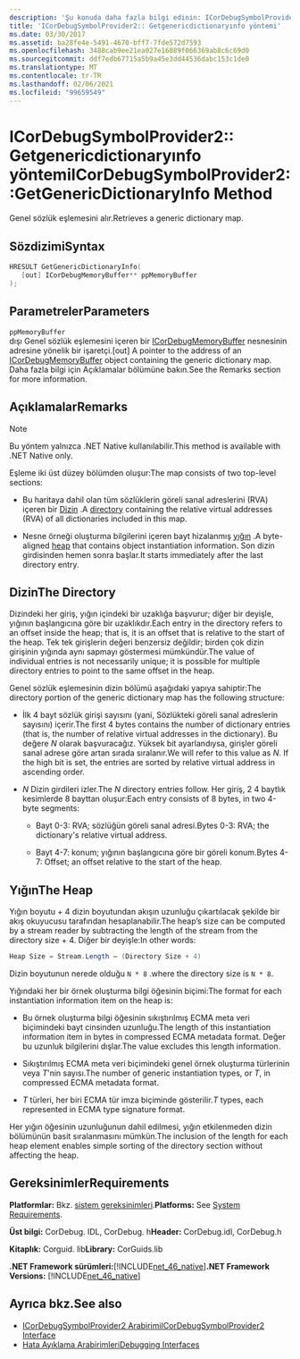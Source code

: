 ```yaml
---
description: 'Şu konuda daha fazla bilgi edinin: ICorDebugSymbolProvider2:: Getgenericdictionaryınfo yöntemi'
title: 'ICorDebugSymbolProvider2:: Getgenericdictionaryınfo yöntemi'
ms.date: 03/30/2017
ms.assetid: ba28fe4e-5491-4670-bff7-7fde572d7593
ms.openlocfilehash: 3488cab9ee21ea027e16089f066369ab8c6c69d0
ms.sourcegitcommit: ddf7edb67715a5b9a45e3dd44536dabc153c1de0
ms.translationtype: MT
ms.contentlocale: tr-TR
ms.lasthandoff: 02/06/2021
ms.locfileid: "99659549"
---
```

# <a name="icordebugsymbolprovider2getgenericdictionaryinfo-method"></a><span data-ttu-id="fcb55-103">ICorDebugSymbolProvider2:: Getgenericdictionaryınfo yöntemi</span><span class="sxs-lookup"><span data-stu-id="fcb55-103">ICorDebugSymbolProvider2::GetGenericDictionaryInfo Method</span></span>

<span data-ttu-id="fcb55-104">Genel sözlük eşlemesini alır.</span><span class="sxs-lookup"><span data-stu-id="fcb55-104">Retrieves a generic dictionary map.</span></span>

## <a name="syntax"></a><span data-ttu-id="fcb55-105">Sözdizimi</span><span class="sxs-lookup"><span data-stu-id="fcb55-105">Syntax</span></span>

```cpp
HRESULT GetGenericDictionaryInfo(
   [out] ICorDebugMemoryBuffer** ppMemoryBuffer
);
```

## <a name="parameters"></a><span data-ttu-id="fcb55-106">Parametreler</span><span class="sxs-lookup"><span data-stu-id="fcb55-106">Parameters</span></span>

`ppMemoryBuffer`\
<span data-ttu-id="fcb55-107">dışı Genel sözlük eşlemesini içeren bir [ICorDebugMemoryBuffer](icordebugmemorybuffer-interface.md) nesnesinin adresine yönelik bir işaretçi.</span><span class="sxs-lookup"><span data-stu-id="fcb55-107">[out] A pointer to the address of an [ICorDebugMemoryBuffer](icordebugmemorybuffer-interface.md) object containing the generic dictionary map.</span></span> <span data-ttu-id="fcb55-108">Daha fazla bilgi için Açıklamalar bölümüne bakın.</span><span class="sxs-lookup"><span data-stu-id="fcb55-108">See the Remarks section for more information.</span></span>

## <a name="remarks"></a><span data-ttu-id="fcb55-109">Açıklamalar</span><span class="sxs-lookup"><span data-stu-id="fcb55-109">Remarks</span></span>

> [!NOTE]
> <span data-ttu-id="fcb55-110">Bu yöntem yalnızca .NET Native kullanılabilir.</span><span class="sxs-lookup"><span data-stu-id="fcb55-110">This method is available with .NET Native only.</span></span>

<span data-ttu-id="fcb55-111">Eşleme iki üst düzey bölümden oluşur:</span><span class="sxs-lookup"><span data-stu-id="fcb55-111">The map consists of two top-level sections:</span></span>

- <span data-ttu-id="fcb55-112">Bu haritaya dahil olan tüm sözlüklerin göreli sanal adreslerini (RVA) içeren bir [Dizin](#Directory) .</span><span class="sxs-lookup"><span data-stu-id="fcb55-112">A [directory](#Directory) containing the relative virtual addresses (RVA) of all dictionaries included in this map.</span></span>

- <span data-ttu-id="fcb55-113">Nesne örneği oluşturma bilgilerini içeren bayt hizalanmış [yığın](#Heap) .</span><span class="sxs-lookup"><span data-stu-id="fcb55-113">A byte-aligned [heap](#Heap) that contains object instantiation information.</span></span> <span data-ttu-id="fcb55-114">Son dizin girdisinden hemen sonra başlar.</span><span class="sxs-lookup"><span data-stu-id="fcb55-114">It starts immediately after the last directory entry.</span></span>

<a name="Directory"></a>

## <a name="the-directory"></a><span data-ttu-id="fcb55-115">Dizin</span><span class="sxs-lookup"><span data-stu-id="fcb55-115">The Directory</span></span>

<span data-ttu-id="fcb55-116">Dizindeki her giriş, yığın içindeki bir uzaklığa başvurur; diğer bir deyişle, yığının başlangıcına göre bir uzaklıkdır.</span><span class="sxs-lookup"><span data-stu-id="fcb55-116">Each entry in the directory refers to an offset inside the heap; that is, it is an offset that is relative to the start of the heap.</span></span> <span data-ttu-id="fcb55-117">Tek tek girişlerin değeri benzersiz değildir; birden çok dizin girişinin yığında aynı sapmayı göstermesi mümkündür.</span><span class="sxs-lookup"><span data-stu-id="fcb55-117">The value of individual entries is not necessarily unique; it is possible for multiple directory entries to point to the same offset in the heap.</span></span>

<span data-ttu-id="fcb55-118">Genel sözlük eşlemesinin dizin bölümü aşağıdaki yapıya sahiptir:</span><span class="sxs-lookup"><span data-stu-id="fcb55-118">The directory portion of the generic dictionary map has the following structure:</span></span>

- <span data-ttu-id="fcb55-119">İlk 4 bayt sözlük girişi sayısını (yani, Sözlükteki göreli sanal adreslerin sayısını) içerir.</span><span class="sxs-lookup"><span data-stu-id="fcb55-119">The first 4 bytes contains the number of dictionary entries (that is, the number of relative virtual addresses in the dictionary).</span></span> <span data-ttu-id="fcb55-120">Bu değere *N* olarak başvuracağız. Yüksek bit ayarlandıysa, girişler göreli sanal adrese göre artan sırada sıralanır.</span><span class="sxs-lookup"><span data-stu-id="fcb55-120">We will refer to this value as *N*. If the high bit is set, the entries are sorted by relative virtual address in ascending order.</span></span>

- <span data-ttu-id="fcb55-121">*N* Dizin girdileri izler.</span><span class="sxs-lookup"><span data-stu-id="fcb55-121">The *N* directory entries follow.</span></span> <span data-ttu-id="fcb55-122">Her giriş, 2 4 baytlık kesimlerde 8 bayttan oluşur:</span><span class="sxs-lookup"><span data-stu-id="fcb55-122">Each entry consists of 8 bytes, in two 4-byte segments:</span></span>

  - <span data-ttu-id="fcb55-123">Bayt 0-3: RVA; sözlüğün göreli sanal adresi.</span><span class="sxs-lookup"><span data-stu-id="fcb55-123">Bytes 0-3: RVA; the dictionary's relative virtual address.</span></span>

  - <span data-ttu-id="fcb55-124">Bayt 4-7: konum; yığının başlangıcına göre bir göreli konum.</span><span class="sxs-lookup"><span data-stu-id="fcb55-124">Bytes 4-7: Offset; an offset relative to the start of the heap.</span></span>

<a name="Heap"></a>

## <a name="the-heap"></a><span data-ttu-id="fcb55-125">Yığın</span><span class="sxs-lookup"><span data-stu-id="fcb55-125">The Heap</span></span>

<span data-ttu-id="fcb55-126">Yığın boyutu + 4 dizin boyutundan akışın uzunluğu çıkartılacak şekilde bir akış okuyucusu tarafından hesaplanabilir.</span><span class="sxs-lookup"><span data-stu-id="fcb55-126">The heap’s size can be computed by a stream reader by subtracting the length of the stream from the directory size + 4.</span></span> <span data-ttu-id="fcb55-127">Diğer bir deyişle:</span><span class="sxs-lookup"><span data-stu-id="fcb55-127">In other words:</span></span>

```csharp
Heap Size = Stream.Length – (Directory Size + 4)
```

<span data-ttu-id="fcb55-128">Dizin boyutunun nerede olduğu `N * 8` .</span><span class="sxs-lookup"><span data-stu-id="fcb55-128">where the directory size is `N * 8`.</span></span>

<span data-ttu-id="fcb55-129">Yığındaki her bir örnek oluşturma bilgi öğesinin biçimi:</span><span class="sxs-lookup"><span data-stu-id="fcb55-129">The format for each instantiation information item on the heap is:</span></span>

- <span data-ttu-id="fcb55-130">Bu örnek oluşturma bilgi öğesinin sıkıştırılmış ECMA meta veri biçimindeki bayt cinsinden uzunluğu.</span><span class="sxs-lookup"><span data-stu-id="fcb55-130">The length of this instantiation information item in bytes in compressed ECMA metadata format.</span></span> <span data-ttu-id="fcb55-131">Değer bu uzunluk bilgilerini dışlar.</span><span class="sxs-lookup"><span data-stu-id="fcb55-131">The value excludes this length information.</span></span>

- <span data-ttu-id="fcb55-132">Sıkıştırılmış ECMA meta veri biçimindeki genel örnek oluşturma türlerinin veya *T*'nin sayısı.</span><span class="sxs-lookup"><span data-stu-id="fcb55-132">The number of generic instantiation types, or *T*, in compressed ECMA metadata format.</span></span>

- <span data-ttu-id="fcb55-133">*T* türleri, her biri ECMA tür imza biçiminde gösterilir.</span><span class="sxs-lookup"><span data-stu-id="fcb55-133">*T* types, each represented in ECMA type signature format.</span></span>

<span data-ttu-id="fcb55-134">Her yığın öğesinin uzunluğunun dahil edilmesi, yığın etkilenmeden dizin bölümünün basit sıralanmasını mümkün.</span><span class="sxs-lookup"><span data-stu-id="fcb55-134">The inclusion of the length for each heap element enables simple sorting of the directory section without affecting the heap.</span></span>

## <a name="requirements"></a><span data-ttu-id="fcb55-135">Gereksinimler</span><span class="sxs-lookup"><span data-stu-id="fcb55-135">Requirements</span></span>

<span data-ttu-id="fcb55-136">**Platformlar:** Bkz. [sistem gereksinimleri](../../get-started/system-requirements.md).</span><span class="sxs-lookup"><span data-stu-id="fcb55-136">**Platforms:** See [System Requirements](../../get-started/system-requirements.md).</span></span>

<span data-ttu-id="fcb55-137">**Üst bilgi:** CorDebug. IDL, CorDebug. h</span><span class="sxs-lookup"><span data-stu-id="fcb55-137">**Header:** CorDebug.idl, CorDebug.h</span></span>

<span data-ttu-id="fcb55-138">**Kitaplık:** Corguid. lib</span><span class="sxs-lookup"><span data-stu-id="fcb55-138">**Library:** CorGuids.lib</span></span>

<span data-ttu-id="fcb55-139">**.NET Framework sürümleri:**[!INCLUDE[net_46_native](../../../../includes/net-46-native-md.md)]</span><span class="sxs-lookup"><span data-stu-id="fcb55-139">**.NET Framework Versions:** [!INCLUDE[net_46_native](../../../../includes/net-46-native-md.md)]</span></span>

## <a name="see-also"></a><span data-ttu-id="fcb55-140">Ayrıca bkz.</span><span class="sxs-lookup"><span data-stu-id="fcb55-140">See also</span></span>

- [<span data-ttu-id="fcb55-141">ICorDebugSymbolProvider2 Arabirimi</span><span class="sxs-lookup"><span data-stu-id="fcb55-141">ICorDebugSymbolProvider2 Interface</span></span>](icordebugsymbolprovider2-interface.md)
- [<span data-ttu-id="fcb55-142">Hata Ayıklama Arabirimleri</span><span class="sxs-lookup"><span data-stu-id="fcb55-142">Debugging Interfaces</span></span>](debugging-interfaces.md)
